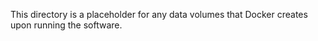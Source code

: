 This directory is a placeholder for any data volumes that Docker creates upon
running the software.
